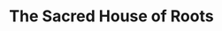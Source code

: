---
title: "The Sacred House of Roots"
url: /baltimore/the-sacred-house-of-roots/
shop: hairdresser
---
